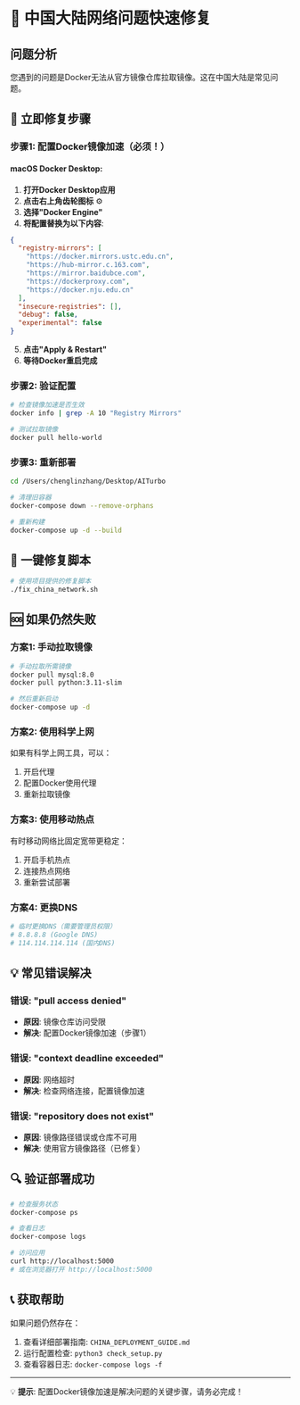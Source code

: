 # 🚨 中国大陆网络问题快速修复

## 问题分析
您遇到的问题是Docker无法从官方镜像仓库拉取镜像。这在中国大陆是常见问题。

## 🔧 立即修复步骤

### 步骤1: 配置Docker镜像加速（必须！）

#### macOS Docker Desktop:
1. **打开Docker Desktop应用**
2. **点击右上角齿轮图标** ⚙️ 
3. **选择"Docker Engine"**
4. **将配置替换为以下内容**:
```json
{
  "registry-mirrors": [
    "https://docker.mirrors.ustc.edu.cn",
    "https://hub-mirror.c.163.com",
    "https://mirror.baidubce.com",
    "https://dockerproxy.com",
    "https://docker.nju.edu.cn"
  ],
  "insecure-registries": [],
  "debug": false,
  "experimental": false
}
```
5. **点击"Apply & Restart"**
6. **等待Docker重启完成**

### 步骤2: 验证配置
```bash
# 检查镜像加速是否生效
docker info | grep -A 10 "Registry Mirrors"

# 测试拉取镜像
docker pull hello-world
```

### 步骤3: 重新部署
```bash
cd /Users/chenglinzhang/Desktop/AITurbo

# 清理旧容器
docker-compose down --remove-orphans

# 重新构建
docker-compose up -d --build
```

## 🎯 一键修复脚本
```bash
# 使用项目提供的修复脚本
./fix_china_network.sh
```

## 🆘 如果仍然失败

### 方案1: 手动拉取镜像
```bash
# 手动拉取所需镜像
docker pull mysql:8.0
docker pull python:3.11-slim

# 然后重新启动
docker-compose up -d
```

### 方案2: 使用科学上网
如果有科学上网工具，可以：
1. 开启代理
2. 配置Docker使用代理
3. 重新拉取镜像

### 方案3: 使用移动热点
有时移动网络比固定宽带更稳定：
1. 开启手机热点
2. 连接热点网络
3. 重新尝试部署

### 方案4: 更换DNS
```bash
# 临时更换DNS（需要管理员权限）
# 8.8.8.8 (Google DNS)
# 114.114.114.114 (国内DNS)
```

## 💡 常见错误解决

### 错误: "pull access denied"
- **原因**: 镜像仓库访问受限
- **解决**: 配置Docker镜像加速（步骤1）

### 错误: "context deadline exceeded"
- **原因**: 网络超时
- **解决**: 检查网络连接，配置镜像加速

### 错误: "repository does not exist"
- **原因**: 镜像路径错误或仓库不可用
- **解决**: 使用官方镜像路径（已修复）

## 🔍 验证部署成功
```bash
# 检查服务状态
docker-compose ps

# 查看日志
docker-compose logs

# 访问应用
curl http://localhost:5000
# 或在浏览器打开 http://localhost:5000
```

## 📞 获取帮助
如果问题仍然存在：
1. 查看详细部署指南: `CHINA_DEPLOYMENT_GUIDE.md`
2. 运行配置检查: `python3 check_setup.py`
3. 查看容器日志: `docker-compose logs -f`

---
💡 **提示**: 配置Docker镜像加速是解决问题的关键步骤，请务必完成！